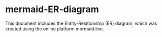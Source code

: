 # mermaid-ER-diagram
This document includes the Entity-Relationship (ER) diagram, which was created using the online platform mermaid.live.
